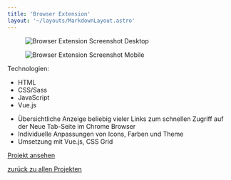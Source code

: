 ```yaml
---
title: 'Browser Extension'
layout: '~/layouts/MarkdownLayout.astro'
---
```


<div class="not-prose flex gap-6 mb-8">
  <figure class="flex ">
    <img class="rounded-xl border-4 border-slate-900 dark:border-white shadow-2xl" src="/personal-site/assets/new-tab-desktop.png" alt="Browser Extension Screenshot Desktop">
  </figure>
  <figure class="flex ">
    <img class="rounded-xl border-4 border-slate-900 dark:border-white shadow-2xl" src="/personal-site/assets/new-tab-mobile.png" alt="Browser Extension Screenshot Mobile">
  </figure>
</div>

<div class="not-prose flex flex-wrap items-center">
  <span class="text-tw-prose-bold font-semibold mr-2 mb-2">Technologien:</span>
  <ul class="list-none flex flex-wrap">
    <li class="border-2 border-rose-500 px-2 py-1 rounded-2xl text-xs font-semibold mr-2 mb-2">HTML</li>
    <li class="border-2 border-cyan-500 px-2 py-1 rounded-2xl text-xs font-semibold mr-2 mb-2">CSS/Sass</li>
    <li class="border-2 border-yellow-500 px-2 py-1 rounded-2xl text-xs font-semibold mr-2 mb-2">JavaScript</li>
    <li class="border-2 border-green-500 px-2 py-1 rounded-2xl text-xs font-semibold mr-2 mb-2">Vue.js</li>
  </ul>
</div>

- Übersichtliche Anzeige beliebig vieler Links zum schnellen Zugriff auf der Neue Tab-Seite im Chrome Browser
- Individuelle Anpassungen von Icons, Farben und Theme
- Umsetzung mit Vue.js, CSS Grid

<span class="not-prose"><a class="btn btn-primary" href="https://chrome.google.com/webstore/detail/new-tab-link-collection/gophcpnbaafonmeaekpebpdgmmfmnfep" target="_blank" rel="noopener">Projekt ansehen</a></span>

[zurück zu allen Projekten](/personal-site/projekte)
